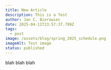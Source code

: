 ```yaml
---
title: New Article
description: This is a Test
author: Jan C. Bierowiec
date: 2025-04-11T23:57:37.799Z
tags:
  - post
image: /assets/blog/spring_2025_schedule.png
imageAlt: Test image
status: published
---
```

blah blah blah
